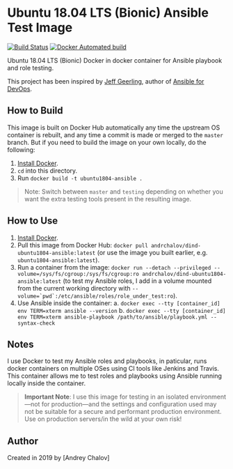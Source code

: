 # Ubuntu 18.04 LTS (Bionic) Ansible Test Image

[![Build Status](https://travis-ci.org/andrchalov/dind-ubuntu1804-ansible.svg?branch=master)](https://travis-ci.org/andrchalov/dind-ubuntu1804-ansible) [![Docker Automated build](https://img.shields.io/docker/automated/andrchalov/dind-ubuntu1804-ansible)](https://hub.docker.com/r/andrchalov/dind-ubuntu1804-ansible/)

Ubuntu 18.04 LTS (Bionic) Docker in docker container for Ansible playbook and role testing.

This project has been inspired by [Jeff Geerling](https://github.com/geerlingguy), author of [Ansible for DevOps](https://www.ansiblefordevops.com/).

## How to Build

This image is built on Docker Hub automatically any time the upstream OS container is rebuilt, and any time a commit is made or merged to the `master` branch. But if you need to build the image on your own locally, do the following:

  1. [Install Docker](https://docs.docker.com/install/).
  2. `cd` into this directory.
  3. Run `docker build -t ubuntu1804-ansible .`

> Note: Switch between `master` and `testing` depending on whether you want the extra testing tools present in the resulting image.

## How to Use

  1. [Install Docker](https://docs.docker.com/engine/installation/).
  2. Pull this image from Docker Hub: `docker pull andrchalov/dind-ubuntu1804-ansible:latest` (or use the image you built earlier, e.g. `ubuntu1804-ansible:latest`).
  3. Run a container from the image: `docker run --detach --privileged --volume=/sys/fs/cgroup:/sys/fs/cgroup:ro andrchalov/dind-ubuntu1804-ansible:latest` (to test my Ansible roles, I add in a volume mounted from the current working directory with ``--volume=`pwd`:/etc/ansible/roles/role_under_test:ro``).
  4. Use Ansible inside the container:
    a. `docker exec --tty [container_id] env TERM=xterm ansible --version`
    b. `docker exec --tty [container_id] env TERM=xterm ansible-playbook /path/to/ansible/playbook.yml --syntax-check`

## Notes

I use Docker to test my Ansible roles and playbooks, in paticular, runs docker containers on multiple OSes using CI tools like Jenkins and Travis. This container allows me to test roles and playbooks using Ansible running locally inside the container.

> **Important Note**: I use this image for testing in an isolated environment—not for production—and the settings and configuration used may not be suitable for a secure and performant production environment. Use on production servers/in the wild at your own risk!

## Author

Created in 2019 by [Andrey Chalov]
